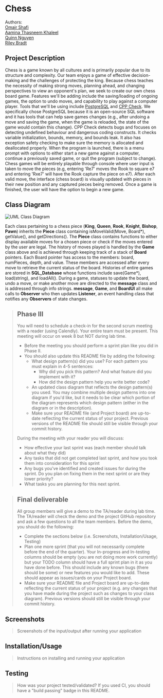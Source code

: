  # Chess
 
 Authors:  
 [Omair Shafi](https://github.com/Omair-Shafi)  
 [Aamina Thasneem Khaleel](https://github.com/AaminaT)  
 [Quinn Nguyen](https://github.com/portal)  
 [Riley Bradt](https://github.com/rbradt)

## Project Description

Chess is a game known by all cultures and is primarily popular due to its structure and complexity. Our team enjoys a game of effective decision-making and the challenges of protecting the king. Because chess teaches the necessity of making strong moves, planning ahead, and changing perspectives to view an opponent's plan, we seek to create our own chess board game. Features we'll be adding include the saving/loading of ongoing games, the option to undo moves, and capability to play against a computer player. Tools that we'll be using include [PostgreSQL](https://www.postgresql.org/docs/) and [CPP Check](https://cppcheck.sourceforge.io/). We specifically chose PostgreSQL because it is an open-source SQL software and it has tools that can help save games changes (e.g., after undoing a move and saving the game, when the game is reloaded, the state of the game would contain this change). CPP Check detects bugs and focuses on detecting undefined behaviour and dangerous coding constructs. It checks variable initialization, bounds, memory, and bounds leak. It also has exception safety checking to make sure the memory is allocated and deallocated properly. When the program is launched, there is a menu prompt with options to either start a new game against a computer, continue a previously saved game, or quit the program (subject to change). Chess games will be entirely playable through console where user input is taken to move the pieces (e.g, entering 'Re7' moves the Rook to square e7 and entering 'Rxe7' will have the Rook capture the piece on e7). After each valid move, the interface (chess board) is visually updated with pieces in their new position and any captured pieces being removed. Once a game is finished, the user will have the option to begin a new game.

## Class Diagram

![UML Class Diagram](https://i.ibb.co/n1M1Zmb/CS100-Project-UML.png)

Each class pertaining to a chess piece (**King**, **Queen**, **Rook**, **Knight**, **Bishop**, **Pawn**) inherits the **Piece** class containing isMoveValid(Move, Board*), getValue(), and getDirections(). The **Piece** class contains functions to either display available moves for a chosen piece or check if the moves entered by the user are legal. The history of moves played is handled by the **Game** class above and is achieved through keeping track of a stack of **Board** pointers. Each Board pointer has access to the members: board, numPieces, depth, and value. These members are accessed after every move to retrieve the current status of the board. Histories of entire games are stored in **SQL_Database** whose functions include save(Game*), load(string), and loadAll(). During a game, statuses to update the board, undo a move, or make another move are directed to the **message** class and is addressed through info strings. **message**, **Game**, and **BoardUI** all make calls to **Observer** who then updates **Listener**, an event handling class that notifies any **Observers** of state changes.
 
 > ## Phase III
 > You will need to schedule a check-in for the second scrum meeting with a reader (using Calendly). Your entire team must be present. This meeting will occur on week 8 but NOT during lab time.
 > * Before the meeting you should perform a sprint plan like you did in Phase II.
 > * You should also update this README file by adding the following:
 >   * What design pattern(s) did you use? For each pattern you must explain in 4-5 sentences:
 >     * Why did you pick this pattern? And what feature did you implement with it?
 >     * How did the design pattern help you write better code?
 >   * An updated class diagram that reflects the design pattern(s) you used. You may combine multiple design patterns into one diagram if you'd like, but it needs to be clear which portion of the diagram represents which design pattern (either in the diagram or in the description).
 >   * Make sure your README file (and Project board) are up-to-date reflecting the current status of your project. Previous versions of the README file should still be visible through your commit history.
> 
> During the meeting with your reader you will discuss: 
 > * How effective your last sprint was (each member should talk about what they did)
 > * Any tasks that did not get completed last sprint, and how you took them into consideration for this sprint
 > * Any bugs you've identified and created issues for during the sprint. Do you plan on fixing them in the next sprint or are they lower priority?
 > * What tasks you are planning for this next sprint.

 
 > ## Final deliverable
 > All group members will give a demo to the TA/reader during lab time. The TA/reader will check the demo and the project GitHub repository and ask a few questions to all the team members. 
 > Before the demo, you should do the following:
 > * Complete the sections below (i.e. Screenshots, Installation/Usage, Testing)
 > * Plan one more sprint (that you will not necessarily complete before the end of the quarter). Your In-progress and In-testing columns should be empty (you are not doing more work currently) but your TODO column should have a full sprint plan in it as you have done before. This should include any known bugs (there should be some) or new features you would like to add. These should appear as issues/cards on your Project board.
 > * Make sure your README file and Project board are up-to-date reflecting the current status of your project (e.g. any changes that you have made during the project such as changes to your class diagram). Previous versions should still be visible through your commit history. 
 
 ## Screenshots
 > Screenshots of the input/output after running your application
 ## Installation/Usage
 > Instructions on installing and running your application
 ## Testing
 > How was your project tested/validated? If you used CI, you should have a "build passing" badge in this README.
 
